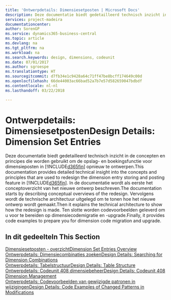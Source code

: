 ```yaml
---
title: 'Ontwerpdetails: Dimensiesetposten | Microsoft Docs'
description: Deze documentatie biedt gedetailleerd technisch inzicht in de concepten en principes die worden gebruikt om de opslag- en boekingsfunctie voor dimensieposten opnieuw te ontwerpen.
services: project-madeira
documentationcenter: 
author: SorenGP
ms.service: dynamics365-business-central
ms.topic: article
ms.devlang: na
ms.tgt_pltfrm: na
ms.workload: na
ms.search.keywords: design, dimensions, codeunit
ms.date: 07/01/2017
ms.author: sgroespe
ms.translationtype: HT
ms.sourcegitcommit: d7fb34e1c9428a64c71ff47be8bcff174649c00d
ms.openlocfilehash: 66de44003ac66bad52a7b7e57d582659047bdbdf
ms.contentlocale: nl-nl
ms.lasthandoff: 03/22/2018

---
```

# <a name="design-details-dimension-set-entries"></a><span data-ttu-id="05e90-103">Ontwerpdetails: Dimensiesetposten</span><span class="sxs-lookup"><span data-stu-id="05e90-103">Design Details: Dimension Set Entries</span></span>
<span data-ttu-id="05e90-104">Deze documentatie biedt gedetailleerd technisch inzicht in de concepten en principes die worden gebruikt om de opslag- en boekingsfunctie voor dimensieposten in [!INCLUDE[d365fin](includes/d365fin_md.md)] opnieuw te ontwerpen.</span><span class="sxs-lookup"><span data-stu-id="05e90-104">This documentation provides detailed technical insight into the concepts and principles that are used to redesign the dimension entry storing and posting feature in [!INCLUDE[d365fin](includes/d365fin_md.md)].</span></span> <span data-ttu-id="05e90-105">In de documentatie wordt als eerste het conceptoverzicht van het nieuwe ontwerp beschreven.</span><span class="sxs-lookup"><span data-stu-id="05e90-105">The documentation starts by describing conceptual overviews of the redesign.</span></span> <span data-ttu-id="05e90-106">Vervolgens wordt de technische architectuur uitgelegd om te tonen hoe het nieuwe ontwerp wordt gemaakt.</span><span class="sxs-lookup"><span data-stu-id="05e90-106">Then it explains the technical architecture to show how the redesign is made.</span></span> <span data-ttu-id="05e90-107">Ten slotte worden codevoorbeelden geleverd om u voor te bereiden op dimensiecodemigratie en -upgrade.</span><span class="sxs-lookup"><span data-stu-id="05e90-107">Finally, it provides code examples to prepare you for dimension code migration and upgrade.</span></span>  

## <a name="in-this-section"></a><span data-ttu-id="05e90-108">In dit gedeelte</span><span class="sxs-lookup"><span data-stu-id="05e90-108">In This Section</span></span>  
[<span data-ttu-id="05e90-109">Dimensiesetposten - overzicht</span><span class="sxs-lookup"><span data-stu-id="05e90-109">Dimension Set Entries Overview</span></span>](design-details-dimension-set-entries-overview.md)  
[<span data-ttu-id="05e90-110">Ontwerpdetails: Dimensiecombinaties zoeken</span><span class="sxs-lookup"><span data-stu-id="05e90-110">Design Details: Searching for Dimension Combinations</span></span>](design-details-searching-for-dimension-combinations.md)  
[<span data-ttu-id="05e90-111">Ontwerpdetails: Tabelstructuur</span><span class="sxs-lookup"><span data-stu-id="05e90-111">Design Details: Table Structure</span></span>](design-details-table-structure.md)  
[<span data-ttu-id="05e90-112">Ontwerpdetails: Codeunit 408 dimensiebeheer</span><span class="sxs-lookup"><span data-stu-id="05e90-112">Design Details: Codeunit 408 Dimension Management</span></span>](design-details-codeunit-408-dimension-management.md)  
[<span data-ttu-id="05e90-113">Ontwerpdetails: Codevoorbeelden van gewijzigde patronen in wijzigingen</span><span class="sxs-lookup"><span data-stu-id="05e90-113">Design Details: Code Examples of Changed Patterns in Modifications</span></span>](design-details-code-examples-of-changed-patterns-in-modifications.md)

